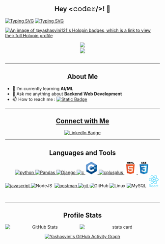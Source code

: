 <h2 align='center'>Hey <𝚌𝚘𝚍𝚎𝚛/>! 👋</h2>

[![Typing SVG](https://readme-typing-svg.herokuapp.com/?font=Fira+Code&size=50&pause=13000&center=true&vCenter=true&multiline=true&width=1000&height=100&lines=I%27m+Yashasvini+Sharma)](https://git.io/typing-svg)
[![Typing SVG](https://readme-typing-svg.demolab.com?font=Comfortaa&size=70&pause=50&color=18b8d0&center=true&vCenter=true&width=2000&height=200&lines=Backend+Developer;Competitive+Programmer;Open+Source+Contributor;AI/ML+Developer)](https://git.io/typing-svg)


[![An image of @yashasvini121's Holopin badges, which is a link to view their full Holopin profile](https://holopin.me/yashasvini121)](https://holopin.io/@yashasvini121)


<div id="header" align="center">
  <img src="https://media.giphy.com/media/hqU2KkjW5bE2v2Z7Q2/giphy.gif" width="100"/>
</div>

<div align="center">
<img src="http://github-profile-summary-cards.vercel.app/api/cards/profile-details?username=yashasvini121&theme=tokyonight"/><br />
</div>
<br>

---

<div align="center">
  <h2 align="center"> About Me</h2>
<div align="left">

- 🌱 I’m currently learning **AI/ML** 
  <br>
- 💬 Ask me anything about **Backend Web Development**
    <br>
- 📫 How to reach me : <a href="https://www.linkedin.com/in/yashasvini121"> ![Static Badge](https://img.shields.io/badge/yashasvini121-blue?logo=linkedin&logoColor=white&link=www.linkedin.com%2Fin%2Fpranav-barthwal-b1a3631ba%2F)
  </div>


---

<h2 align="center">Connect with Me</h2>
<p align="left">

  <div id="badges" align="center">
  <a href="https://www.linkedin.com/in/pranav-barthwal-b1a3631ba/">
    <img src="https://img.shields.io/badge/LinkedIn-blue?style=for-the-badge&logo=linkedin&logoColor=white" alt="LinkedIn Badge"/>
  </a>
</div>
</p>

---

<h2 align="center">Languages and Tools</h2>
<p align="left"> 

          
<a href="https://www.python.org" target="_blank" rel="noreferrer"> <img src="https://cdn.jsdelivr.net/gh/devicons/devicon/icons/python/python-original.svg" alt="python" width="40" height="40"/> </a>
<a href="https://pandas.pydata.org/" target="_blank" rel="noreferrer"> <img src="https://cdn.jsdelivr.net/gh/devicons/devicon/icons/pandas/pandas-original-wordmark.svg" alt="Pandas" width="40" height="40"/> </a>
<a href="https://www.djangoproject.com/" target="_blank" rel="noreferrer"> <img src="https://cdn.jsdelivr.net/gh/devicons/devicon/icons/django/django-plain.svg" alt="Django" width="40" height="40"/> </a>
<a href="https://www.cprogramming.com/" target="_blank" rel="noreferrer"> <img src="https://cdn.jsdelivr.net/gh/devicons/devicon/icons/c/c-original.svg" alt="c" width="40" height="40"/> </a> 
<a href="https://www.w3schools.com/cpp/" target="_blank" rel="noreferrer"> <img src="https://raw.githubusercontent.com/devicons/devicon/master/icons/cplusplus/cplusplus-original.svg" alt="cplusplus" width="40" height="40"/> </a> 
<a href="https://www.java.com/en/" target="_blank" rel="noreferrer"> <img src="https://cdn.jsdelivr.net/gh/devicons/devicon/icons/java/java-original.svg" alt="cplusplus" width="40" height="40"/> </a> 
<a href="https://www.w3.org/html/" target="_blank" rel="noreferrer"> <img src="https://raw.githubusercontent.com/devicons/devicon/master/icons/html5/html5-original-wordmark.svg" alt="html5" width="40" height="40"/> </a> 
<a href="https://www.w3schools.com/css/" target="_blank" rel="noreferrer"> <img src="https://raw.githubusercontent.com/devicons/devicon/master/icons/css3/css3-original-wordmark.svg" alt="css3" width="40" height="40"/> </a> 
<a href="https://developer.mozilla.org/en-US/docs/Web/JavaScript" target="_blank" rel="noreferrer"> <img src="https://cdn.jsdelivr.net/gh/devicons/devicon/icons/javascript/javascript-original.svg" alt="javascript" width="40" height="40"/> </a>
<img src="https://github.com/pradeeptosarkar/devicon/blob/master/icons/nodejs/nodejs-original.svg" title="NodeJS" alt="NodeJS" width="40" height="40"/>&nbsp;
<a href="https://postman.com" target="_blank" rel="noreferrer"> <img src="https://www.vectorlogo.zone/logos/getpostman/getpostman-icon.svg" alt="postman" width="40" height="40"/> </a>
<a href="https://git-scm.com/" target="_blank" rel="noreferrer"> <img src="https://www.vectorlogo.zone/logos/git-scm/git-scm-icon.svg" alt="git" width="40" height="40"/> </a>
<img style="border-radius : 10px"  src="https://seeklogo.com/images/G/github-logo-2E3852456C-seeklogo.com.png" title="GitHub" alt="GitHub" width="40" height="40"/>
<img src="https://cdn.jsdelivr.net/gh/devicons/devicon/icons/linux/linux-original.svg" title="Linux" alt="Linux" width="40" height="40"/>
<img src="https://cdn.jsdelivr.net/gh/devicons/devicon/icons/mysql/mysql-original.svg" title="MySQL" alt="MySQL" width="40" height="40"/>
<a href="https://reactjs.org/" target="_blank" rel="noreferrer"> <img src="https://raw.githubusercontent.com/devicons/devicon/master/icons/react/react-original-wordmark.svg" alt="react" width="40" height="40"/> </a>
          
</p>
<br> 

---

<h2 align="center">Profile Stats</h2>


<div style="display: flex;">
    <img src="https://github-readme-stats.vercel.app/api?username=yashasvini121&show_icons=true&theme=tokyonight" alt="GitHub Stats" width="350">
  <img alt= "stats card"  width="375" src="https://github-readme-streak-stats.herokuapp.com/?user=yashasvini121&theme=tokyonight&hide_border=false&stroke=0000"/>
</div>

[![Yashasvini's GitHub Activity Graph](https://github-readme-activity-graph.vercel.app/graph?username=yashasvini121&theme=react-dark)](https://github.com/ashutosh00710/github-readme-activity-graph)



</div>
